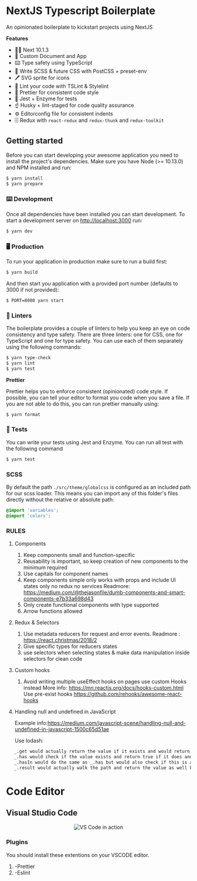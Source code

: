 # NextJS Typescript Boilerplate

An opinionated boilerplate to kickstart projects using NextJS

**Features**

- 👏🏼 Next 10.1.3
- 🌊 Custom Document and App
- ⌨️ Type safety using TypeScript
- 💄 Write SCSS & future CSS with PostCSS + preset-env
- 🖊 SVG sprite for icons
- 👀 Lint your code with TSLint & Stylelint
- 🌈 Prettier for consistent code style
- 🔨 Jest + Enzyme for tests
- ☝️ Husky + lint-staged for code quality assurance
- ⚙️ Editorconfig file for consistent indents
- 🗄 Redux with `react-redux` and `redux-thunk` and `redux-toolkit`

## Getting started

Before you can start developing your awesome application you need to install the project's dependencies. Make sure you have Node (>= 10.13.0) and NPM installed and run:

```sh
$ yarn install
$ yarn prepare
```

### ⌨️ Development

Once all dependencies have been installed you can start development. To start a development server on [http://localhost:3000](http://localhost:3000) run:

```sh
$ yarn dev
```

### 🖥 Production

To run your application in production make sure to run a build first:

```sh
$ yarn build
```

And then start you application with a provided port number (defaults to 3000 if not provided):

```sh
$ PORT=8080 yarn start
```

### 🧐 Linters

The boilerplate provides a couple of linters to help you keep an eye on code consistency and type safety. There are three linters: one for CSS, one for TypeScript and one for type safety. You can use each of them separately using the following commands:

```sh
$ yarn type-check
$ yarn lint
$ yarn test
```

**Prettier**

Prettier helps you to enforce consistent (opinionated) code style. If possible, you can tell your editor to format you code when you save a file. If you are not able to do this, you can run prettier manually using:

```sh
$ yarn format
```

### 🤖 Tests

You can write your tests using Jest and Enzyme. You can run all test with the following command

```sh
$ yarn test
```

### SCSS

By default the path `./src/theme/globalcss` is configured as an included path for our scss loader.
This means you can import any of this folder's files directly without the relative or absolute path:

```css
@import 'variables';
@import 'colors';
```

### RULES

1. Components

   1. Keep components small and function-specific
   2. Reusability is important, so keep creation of new components to the minimum required
   3. Use capitals for component names
   4. Keep components simple only works with props and include UI states only no redux no services
      Readmore: https://medium.com/@thejasonfile/dumb-components-and-smart-components-e7b33a698d43
   5. Only create functional components with type supported
   6. Arrow functions allowed

2. Redux & Selectors

   1. Use metadata reducers for request and error events.
      Readmore : https://react.christmas/2018/2
   2. Give specific types for reducers states
   3. use selectors when selecting states & make data manipulation inside selectors for clean code

3. Custom hooks

   1. Avoid writing multiple useEffect hooks on pages use custom Hooks instead
      More info: https://mn.reactjs.org/docs/hooks-custom.html
      Use pre-exist hooks https://github.com/rehooks/awesome-react-hooks

4. Handling null and undefined in JavaScript

   Example info:https://medium.com/javascript-scene/handling-null-and-undefined-in-javascript-1500c65d51ae

   Use lodash:

```sh
   _.get would actually return the value if it exists and would return undefined if it does not.
   _.has would check if the value exists and return true if it does and false if it does not.
   _.hasIn would do the same as _.has but would also check if this is an inherited property.
   _.result would actually walk the path and return the value as well but with a major difference ... it would execute any function among the way to get to the value.
```

# Code Editor

## Visual Studio Code

<p align="center">
  <img alt="VS Code in action" src="https://user-images.githubusercontent.com/1487073/58344409-70473b80-7e0a-11e9-8570-b2efc6f8fa44.png">
</p>

### Plugins

You should install these extentions on your VSCODE editor.

1.  -Prettier
2.  -Eslint
